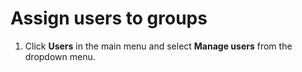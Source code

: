 # Assign users to groups

1. Click **Users** in the main menu and select **Manage users** from the dropdown menu.